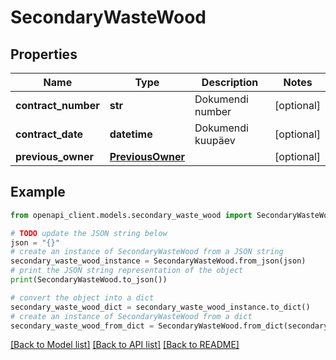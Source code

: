 # SecondaryWasteWood


## Properties

Name | Type | Description | Notes
------------ | ------------- | ------------- | -------------
**contract_number** | **str** | Dokumendi number | [optional] 
**contract_date** | **datetime** | Dokumendi kuupäev | [optional] 
**previous_owner** | [**PreviousOwner**](PreviousOwner.md) |  | [optional] 

## Example

```python
from openapi_client.models.secondary_waste_wood import SecondaryWasteWood

# TODO update the JSON string below
json = "{}"
# create an instance of SecondaryWasteWood from a JSON string
secondary_waste_wood_instance = SecondaryWasteWood.from_json(json)
# print the JSON string representation of the object
print(SecondaryWasteWood.to_json())

# convert the object into a dict
secondary_waste_wood_dict = secondary_waste_wood_instance.to_dict()
# create an instance of SecondaryWasteWood from a dict
secondary_waste_wood_from_dict = SecondaryWasteWood.from_dict(secondary_waste_wood_dict)
```
[[Back to Model list]](../README.md#documentation-for-models) [[Back to API list]](../README.md#documentation-for-api-endpoints) [[Back to README]](../README.md)


